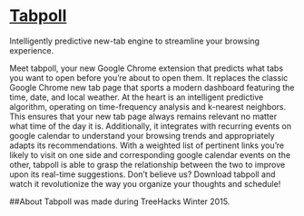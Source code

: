 [Tabpoll](https://chrome.google.com/webstore/detail/tabpoll/kgnohmfflnpdkmfmpeanbfoljbcklleh?hl=en-US)
===================
Intelligently predictive new-tab engine to streamline your browsing experience.

Meet tabpoll, your new Google Chrome extension that predicts what tabs you want to open before you’re about to open them. It replaces the classic Google Chrome new tab page that sports a modern dashboard featuring the time, date, and local weather. At the heart is an intelligent predictive algorithm, operating on time-frequency analysis and k-nearest neighbors. This ensures that your new tab page always remains relevant no matter what time of the day it is. Additionally, it integrates with recurring events on google calendar to understand your browsing trends and appropriately adapts its recommendations. With a weighted list of pertinent links you’re likely to visit on one side and corresponding google calendar events on the other, tabpoll is able to grasp the relationship between the two to improve upon its real-time suggestions. Don’t believe us? Download tabpoll and watch it revolutionize the way you organize your thoughts and schedule!

##About
Tabpoll was made during TreeHacks Winter 2015.